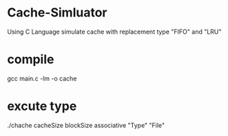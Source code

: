 # Cache-Simluator
Using C Language simulate cache with replacement type "FIFO" and "LRU"

# compile 
gcc main.c -lm -o cache

# excute type
./chache cacheSize blockSize associative "Type" "File"
